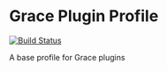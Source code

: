 # Grace Plugin Profile

[![Build Status](https://github.com/grace-profiles/plugin/workflows/Grace%20CI/badge.svg)](https://github.com/grace-profiles/plugin/actions)

A base profile for Grace plugins
